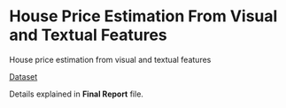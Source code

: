 # House Price Estimation From Visual and Textual Features
House price estimation from visual and textual features

[Dataset](https://github.com/emanhamed/Houses-dataset)


Details explained in **Final Report** file.

